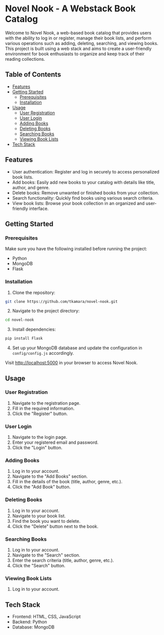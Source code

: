 # Novel Nook - A Webstack Book Catalog

Welcome to Novel Nook, a web-based book catalog that provides users with the ability to log in or register, manage their book lists, and perform various operations such as adding, deleting, searching, and viewing books. This project is built using a web stack and aims to create a user-friendly environment for book enthusiasts to organize and keep track of their reading collections.

## Table of Contents

- [Features](#features)
- [Getting Started](#getting-started)
  - [Prerequisites](#prerequisites)
  - [Installation](#installation)
- [Usage](#usage)
  - [User Registration](#user-registration)
  - [User Login](#user-login)
  - [Adding Books](#adding-books)
  - [Deleting Books](#deleting-books)
  - [Searching Books](#searching-books)
  - [Viewing Book Lists](#viewing-book-lists)
- [Tech Stack](#tech-stack)

## Features

- User authentication: Register and log in securely to access personalized book lists.
- Add books: Easily add new books to your catalog with details like title, author, and genre.
- Delete books: Remove unwanted or finished books from your collection.
- Search functionality: Quickly find books using various search criteria.
- View book lists: Browse your book collection in an organized and user-friendly interface.

## Getting Started

### Prerequisites

Make sure you have the following installed before running the project:

- Python
- MongoDB
- Flask

### Installation

1. Clone the repository:

```bash
git clone https://github.com/tkamara/novel-nook.git
```

2. Navigate to the project directory:

```bash
cd novel-nook
```

3. Install dependencies:

```bash
pip install Flask
```

4. Set up your MongoDB database and update the configuration in `config/config.js` accordingly.

Visit [http://localhost:5000](http://localhost:5000) in your browser to access Novel Nook.

## Usage

### User Registration

1. Navigate to the registration page.
2. Fill in the required information.
3. Click the "Register" button.

### User Login

1. Navigate to the login page.
2. Enter your registered email and password.
3. Click the "Login" button.

### Adding Books

1. Log in to your account.
2. Navigate to the "Add Books" section.
3. Fill in the details of the book (title, author, genre, etc.).
4. Click the "Add Book" button.

### Deleting Books

1. Log in to your account.
2. Navigate to your book list.
3. Find the book you want to delete.
4. Click the "Delete" button next to the book.

### Searching Books

1. Log in to your account.
2. Navigate to the "Search" section.
3. Enter the search criteria (title, author, genre, etc.).
4. Click the "Search" button.

### Viewing Book Lists

1. Log in to your account.

## Tech Stack

- Frontend: HTML, CSS, JavaScript
- Backend: Python
- Database: MongoDB
